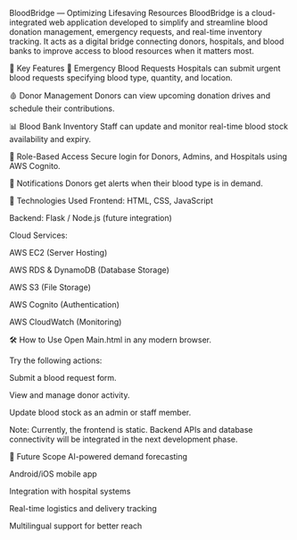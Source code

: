 BloodBridge — Optimizing Lifesaving Resources
BloodBridge is a cloud-integrated web application developed to simplify and streamline blood donation management, emergency requests, and real-time inventory tracking. It acts as a digital bridge connecting donors, hospitals, and blood banks to improve access to blood resources when it matters most.

🌟 Key Features
🔴 Emergency Blood Requests
Hospitals can submit urgent blood requests specifying blood type, quantity, and location.

🩸 Donor Management
Donors can view upcoming donation drives and schedule their contributions.

📊 Blood Bank Inventory
Staff can update and monitor real-time blood stock availability and expiry.

🔐 Role-Based Access
Secure login for Donors, Admins, and Hospitals using AWS Cognito.

📢 Notifications
Donors get alerts when their blood type is in demand.

🚀 Technologies Used
Frontend: HTML, CSS, JavaScript

Backend: Flask / Node.js (future integration)

Cloud Services:

AWS EC2 (Server Hosting)

AWS RDS & DynamoDB (Database Storage)

AWS S3 (File Storage)

AWS Cognito (Authentication)

AWS CloudWatch (Monitoring)

🛠️ How to Use
Open Main.html in any modern browser.

Try the following actions:

Submit a blood request form.

View and manage donor activity.

Update blood stock as an admin or staff member.

Note: Currently, the frontend is static. Backend APIs and database connectivity will be integrated in the next development phase.

🧩 Future Scope
AI-powered demand forecasting

Android/iOS mobile app

Integration with hospital systems

Real-time logistics and delivery tracking

Multilingual support for better reach

